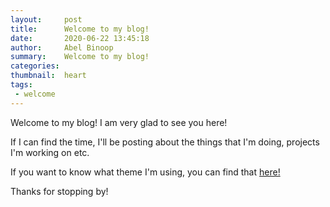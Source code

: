 ```yaml
---
layout:     post
title:      Welcome to my blog!
date:       2020-06-22 13:45:18
author:     Abel Binoop
summary:    Welcome to my blog!
categories: 
thumbnail:  heart
tags:
 - welcome
---
```


Welcome to my blog! I am very glad to see you here!

If I can find the time, I'll be posting about the things that I'm doing, projects I'm working on etc.

If you want to know what theme I'm using, you can find that [here!](https://github.com/jacobtomlinson/carte-noire)

Thanks for stopping by!
